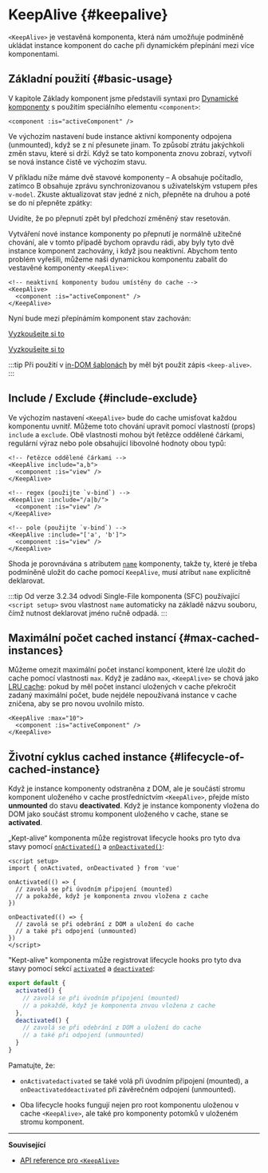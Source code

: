 <script setup>
import SwitchComponent from './keep-alive-demos/SwitchComponent.vue'
</script>

# KeepAlive {#keepalive}

`<KeepAlive>` je vestavěná komponenta, která nám umožňuje podmíněně ukládat instance komponent do cache při dynamickém přepínání mezi více komponentami.

## Základní použití {#basic-usage}

V kapitole Základy komponent jsme představili syntaxi pro [Dynamické komponenty](/guide/essentials/component-basics#dynamic-components) s&nbsp;použitím speciálního elementu `<component>`:

```vue-html
<component :is="activeComponent" />
```

Ve výchozím nastavení bude instance aktivní komponenty odpojena (unmounted), když se z ní přesunete jinam. To způsobí ztrátu jakýchkoli změn stavu, které si drží. Když se tato komponenta znovu zobrazí, vytvoří se nová instance čistě ve výchozím stavu.

V příkladu níže máme dvě stavové komponenty – A obsahuje počítadlo, zatímco B obsahuje zprávu synchronizovanou s uživatelským vstupem přes `v-model`. Zkuste aktualizovat stav jedné z nich, přepněte na druhou a poté se do ní přepněte zpátky:

<SwitchComponent />

Uvidíte, že po přepnutí zpět byl předchozí změněný stav resetován.

Vytváření nové instance komponenty po přepnutí je normálně užitečné chování, ale v&nbsp;tomto případě bychom opravdu rádi, aby byly tyto dvě instance komponent zachovány, i když jsou neaktivní. Abychom tento problém vyřešili, můžeme naši dynamickou komponentu zabalit  do vestavěné komponenty `<KeepAlive>`:

```vue-html
<!-- neaktivní komponenty budou umístěny do cache -->
<KeepAlive>
  <component :is="activeComponent" />
</KeepAlive>
```

Nyní bude mezi přepínámím komponent stav zachován:

<SwitchComponent use-KeepAlive />

<div class="composition-api">

[Vyzkoušejte si to](https://play.vuejs.org/#eNqtUsFOwzAM/RWrl4IGC+cqq2h3RFw495K12YhIk6hJi1DVf8dJSllBaAJxi+2XZz8/j0lhzHboeZIl1NadMA4sd73JKyVaozsHI9hnJqV+feJHmODY6RZS/JEuiL1uTTEXtiREnnINKFeAcgZUqtbKOqj7ruPKwe6s2VVguq4UJXEynAkDx1sjmeMYAdBGDFBLZu2uShre6ioJeaxIduAyp0KZ3oF7MxwRHWsEQmC4bXXDJWbmxpjLBiZ7DwptMUFyKCiJNP/BWUbO8gvnA+emkGKIgkKqRrRWfh+Z8MIWwpySpfbxn6wJKMGV4IuSs0UlN1HVJae7bxYvBuk+2IOIq7sLnph8P9u5DJv5VfpWWLaGqTzwZTCOM/M0IaMvBMihd04ruK+lqF/8Ajxms8EFbCiJxR8khsP6ncQosLWnWV6a/kUf2nqu75Fby04chA0iPftaYryhz6NBRLjdtajpHZTWPio=)

</div>
<div class="options-api">

[Vyzkoušejte si to](https://play.vuejs.org/#eNqtU8tugzAQ/JUVl7RKWveMXFTIseofcHHAiawasPxArRD/3rVNSEhbpVUrIWB3x7PM7jAkuVL3veNJmlBTaaFsVraiUZ22sO0alcNedw2s7kmIPHS1ABQLQDEBAMqWvwVQzffMSQuDz1aI6VreWpPCEBtsJppx4wE1s+zmNoIBNLdOt8cIjzut8XAKq3A0NAIY/QNveFEyi8DA8kZJZjlGALQWPVSSGfNYJjVvujIJeaxItuMyo6JVzoJ9VxwRmtUCIdDfNV3NJWam5j7HpPOY8BEYkwxySiLLP1AWkbK4oHzmXOVS9FFOSM3jhFR4WTNfRslcO54nSwJKcCD4RsnZmJJNFPXJEl8t88quOuc39fCrHalsGyWcnJL62apYNoq12UQ8DLEFjCMy+kKA7Jy1XQtPlRTVqx+Jx6zXOJI1JbH4jejg3T+KbswBzXnFlz9Tjes/V/3CjWEHDsL/OYNvdCE8Wu3kLUQEhy+ljh+brFFu)

</div>

:::tip
Při použití v [in-DOM šablonách](/guide/essentials/component-basics#in-dom-template-parsing-caveats) by měl být použit zápis `<keep-alive>`.
:::

## Include / Exclude {#include-exclude}

Ve výchozím nastavení `<KeepAlive>` bude do cache umisťovat každou komponentu uvnitř. Můžeme toto chování upravit pomocí vlastností (props) `include` a `exclude`. Obě vlastnosti mohou být řetězce oddělené čárkami, regulární výraz nebo pole obsahující libovolné hodnoty obou typů:

```vue-html
<!-- řetězce oddělené čárkami -->
<KeepAlive include="a,b">
  <component :is="view" />
</KeepAlive>

<!-- regex (použijte `v-bind`) -->
<KeepAlive :include="/a|b/">
  <component :is="view" />
</KeepAlive>

<!-- pole (použijte `v-bind`) -->
<KeepAlive :include="['a', 'b']">
  <component :is="view" />
</KeepAlive>
```

Shoda je porovnávána s atributem [`name`](/api/options-misc#name) komponenty, takže ty, které je třeba podmíněně uložit do cache pomocí `KeepAlive`, musí atribut `name` explicitně deklarovat.

:::tip
Od verze 3.2.34 odvodí Single-File komponenta (SFC) používající `<script setup>` svou vlastnost `name` automaticky na základě názvu souboru, čímž nutnost deklarovat jméno ručně odpadá.
:::

## Maximální počet cached instancí {#max-cached-instances}

Můžeme omezit maximální počet instancí komponent, které lze uložit do cache pomocí vlastnosti `max`. Když je zadáno `max`, `<KeepAlive>` se chová jako [LRU cache](<https://en.wikipedia.org/wiki/Cache_replacement_policies#Least_recently_used_(LRU)>): pokud by měl počet instancí uložených v cache překročit zadaný maximální počet, bude nejdéle nepoužívaná instance v cache zničena, aby se pro novou uvolnilo místo.

```vue-html
<KeepAlive :max="10">
  <component :is="activeComponent" />
</KeepAlive>
```

## Životní cyklus cached instance {#lifecycle-of-cached-instance}

Když je instance komponenty odstraněna z DOM, ale je součástí stromu komponent uloženého v cache prostřednictvím `<KeepAlive>`, přejde místo **unmounted** do stavu **deactivated**. Když je instance komponenty vložena do DOM jako součást stromu komponent uloženého v cache, stane se **activated**.

<div class="composition-api">

„Kept-alive“ komponenta může registrovat lifecycle hooks pro tyto dva stavy pomocí [`onActivated()`](/api/composition-api-lifecycle#onactivated) a [`onDeactivated()`](/api/composition-api-lifecycle#ondeactivated):

```vue
<script setup>
import { onActivated, onDeactivated } from 'vue'

onActivated(() => {
  // zavolá se při úvodním připojení (mounted)
  // a pokaždé, když je komponenta znvou vložena z cache
})

onDeactivated(() => {
  // zavolá se při odebrání z DOM a uložení do cache
  // a také při odpojení (unmounted)
})
</script>
```

</div>
<div class="options-api">

"Kept-alive" komponenta může registrovat lifecycle hooks pro tyto dva stavy pomocí sekcí [`activated`](/api/options-lifecycle#activated) a [`deactivated`](/api/options-lifecycle#deactivated):

```js
export default {
  activated() {
    // zavolá se při úvodním připojení (mounted)
    // a pokaždé, když je komponenta znvou vložena z cache
  },
  deactivated() {
    // zavolá se při odebrání z DOM a uložení do cache
    // a také při odpojení (unmounted)
  }
}
```

</div>

Pamatujte, že:

- <span class="composition-api">`onActivated`</span><span class="options-api">`activated`</span> se také volá při úvodním připojení (mounted), a <span class="composition-api">`onDeactivated`</span><span class="options-api">`deactivated`</span> při závěrečném odpojení (unmounted).

- Oba lifecycle hooks fungují nejen pro root komponentu uloženou v cache `<KeepAlive>`, ale také pro komponenty potomků v uloženém stromu komponent.

---

**Související**

- [API reference pro `<KeepAlive>`](/api/built-in-components#keepalive)
